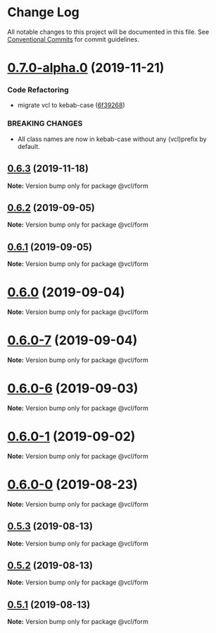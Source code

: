 # Change Log

All notable changes to this project will be documented in this file.
See [Conventional Commits](https://conventionalcommits.org) for commit guidelines.

# [0.7.0-alpha.0](https://github.com/vcl/form/compare/v0.6.2...v0.7.0-alpha.0) (2019-11-21)


### Code Refactoring

* migrate vcl to kebab-case ([6f39268](https://github.com/vcl/form/commit/6f39268fe95b3f48d44da527e7e283e97eca04cd))


### BREAKING CHANGES

* All class names are now in kebab-case without any (vcl)prefix by default.





## [0.6.3](https://github.com/vcl/form/compare/v0.6.2...v0.6.3) (2019-11-18)

**Note:** Version bump only for package @vcl/form





## [0.6.2](https://github.com/vcl/form/compare/v0.6.1...v0.6.2) (2019-09-05)

**Note:** Version bump only for package @vcl/form





## [0.6.1](https://github.com/vcl/form/compare/v0.6.0...v0.6.1) (2019-09-05)

**Note:** Version bump only for package @vcl/form





# [0.6.0](https://github.com/vcl/form/compare/v0.6.0-7...v0.6.0) (2019-09-04)

**Note:** Version bump only for package @vcl/form





# [0.6.0-7](https://github.com/vcl/form/compare/v0.6.0-5...v0.6.0-7) (2019-09-04)

**Note:** Version bump only for package @vcl/form





# [0.6.0-6](https://github.com/vcl/form/compare/v0.6.0-5...v0.6.0-6) (2019-09-03)

**Note:** Version bump only for package @vcl/form





# [0.6.0-1](https://github.com/vcl/form/compare/v0.6.0-0...v0.6.0-1) (2019-09-02)

**Note:** Version bump only for package @vcl/form





# [0.6.0-0](https://github.com/vcl/form/compare/v0.5.4...v0.6.0-0) (2019-08-23)

**Note:** Version bump only for package @vcl/form





## [0.5.3](https://github.com/vcl/form/compare/v0.5.1...v0.5.3) (2019-08-13)

**Note:** Version bump only for package @vcl/form





## [0.5.2](https://github.com/vcl/form/compare/v0.5.1...v0.5.2) (2019-08-13)

**Note:** Version bump only for package @vcl/form





## [0.5.1](https://github.com/vcl/form/compare/v0.5.0...v0.5.1) (2019-08-13)

**Note:** Version bump only for package @vcl/form
